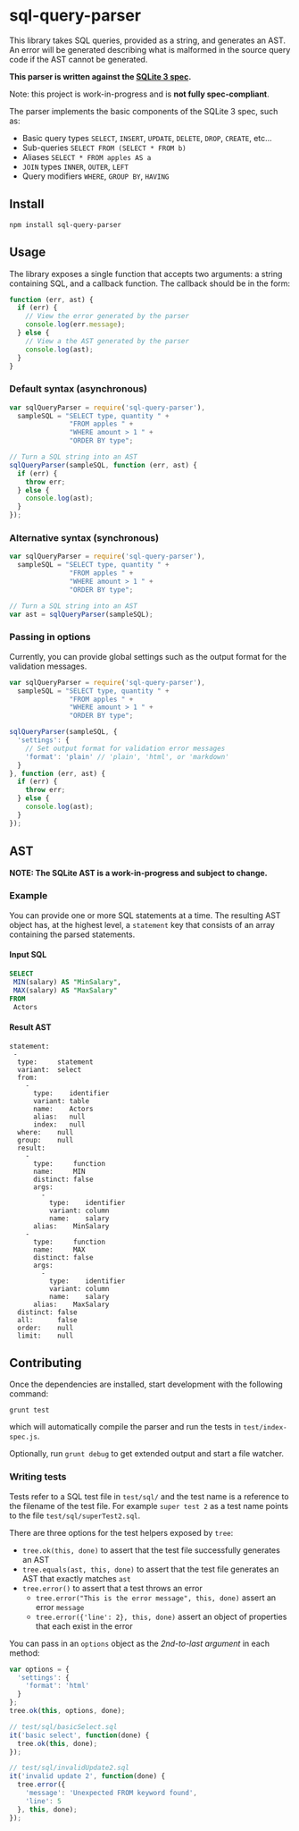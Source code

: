 # sql-query-parser

This library takes SQL queries, provided as a string, and generates an
AST. An error will be generated describing what is malformed in the source query
code if the AST cannot be generated.

**This parser is written against the [SQLite 3 spec](https://www.sqlite.org/lang.html).**

Note: this project is work-in-progress and is **not fully spec-compliant**.

The parser implements the basic components of the SQLite 3 spec, such as:
- Basic query types `SELECT`, `INSERT`, `UPDATE`, `DELETE`, `DROP`, `CREATE`, etc...
- Sub-queries `SELECT FROM (SELECT * FROM b)`
- Aliases `SELECT * FROM apples AS a`
- `JOIN` types `INNER`, `OUTER`, `LEFT`
- Query modifiers `WHERE`, `GROUP BY`, `HAVING`

## Install

```
npm install sql-query-parser
```

## Usage

The library exposes a single function that accepts two arguments: a string
containing SQL, and a callback function. The callback should be in the form:

``` javascript
function (err, ast) {
  if (err) {
    // View the error generated by the parser
    console.log(err.message);
  } else {
    // View a the AST generated by the parser
    console.log(ast);
  }
}
```

### Default syntax (asynchronous)

``` javascript
var sqlQueryParser = require('sql-query-parser'),
  sampleSQL = "SELECT type, quantity " +
               "FROM apples " +
               "WHERE amount > 1 " +
               "ORDER BY type";

// Turn a SQL string into an AST
sqlQueryParser(sampleSQL, function (err, ast) {
  if (err) {
    throw err;
  } else {
    console.log(ast);
  }
});
```

### Alternative syntax (synchronous)

``` javascript
var sqlQueryParser = require('sql-query-parser'),
  sampleSQL = "SELECT type, quantity " +
               "FROM apples " +
               "WHERE amount > 1 " +
               "ORDER BY type";

// Turn a SQL string into an AST
var ast = sqlQueryParser(sampleSQL);
```

### Passing in options

Currently, you can provide global settings such as the output format
for the validation messages.

``` javascript
var sqlQueryParser = require('sql-query-parser'),
  sampleSQL = "SELECT type, quantity " +
               "FROM apples " +
               "WHERE amount > 1 " +
               "ORDER BY type";

sqlQueryParser(sampleSQL, {
  'settings': {
    // Set output format for validation error messages
    'format': 'plain' // 'plain', 'html', or 'markdown'
  }
}, function (err, ast) {
  if (err) {
    throw err;
  } else {
    console.log(ast);
  }
});
```

## AST

**NOTE: The SQLite AST is a work-in-progress and subject to change.**

### Example

You can provide one or more SQL statements at a time. The resulting AST object
has, at the highest level, a `statement` key that consists of an array containing
the parsed statements.

#### Input SQL

``` sql
SELECT
 MIN(salary) AS "MinSalary",
 MAX(salary) AS "MaxSalary"
FROM
 Actors
```

#### Result AST

```
statement:
 -
  type:     statement
  variant:  select
  from:
    -
      type:    identifier
      variant: table
      name:    Actors
      alias:   null
      index:   null
  where:    null
  group:    null
  result:
    -
      type:     function
      name:     MIN
      distinct: false
      args:
        -
          type:    identifier
          variant: column
          name:    salary
      alias:    MinSalary
    -
      type:     function
      name:     MAX
      distinct: false
      args:
        -
          type:    identifier
          variant: column
          name:    salary
      alias:    MaxSalary
  distinct: false
  all:      false
  order:    null
  limit:    null
```

## Contributing

Once the dependencies are installed, start development with the following command:

`grunt test`

which will automatically compile the parser and run the tests in `test/index-spec.js`.

Optionally, run `grunt debug` to get extended output and start a file watcher.

### Writing tests

Tests refer to a SQL test file in `test/sql/` and the test name is a
reference to the filename of the test file. For example `super test 2`
as a test name points to the file `test/sql/superTest2.sql`.

There are three options for the test helpers exposed by `tree`:
- `tree.ok(this, done)` to assert that the test file successfully generates an AST
- `tree.equals(ast, this, done)` to assert that the test file generates an AST that exactly matches `ast`
- `tree.error()` to assert that a test throws an error
  - `tree.error("This is the error message", this, done)` assert an error `message`
  - `tree.error({'line': 2}, this, done)` assert an object of properties that each exist in the error

You can pass in an `options` object as the _2nd-to-last argument_ in each method:

  ``` javascript
  var options = {
    'settings': {
      'format': 'html'
    }
  };
  tree.ok(this, options, done);
  ```

``` javascript
// test/sql/basicSelect.sql
it('basic select', function(done) {
  tree.ok(this, done);
});

// test/sql/invalidUpdate2.sql
it('invalid update 2', function(done) {
  tree.error({
    'message': 'Unexpected FROM keyword found',
    'line': 5
  }, this, done);
});
```
